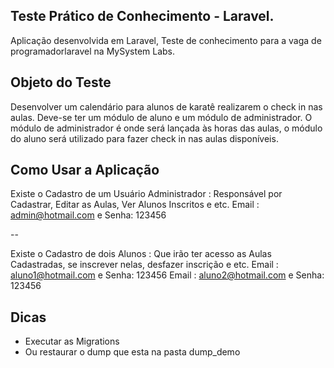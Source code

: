 ## Teste Prático de Conhecimento - Laravel.

Aplicação desenvolvida em Laravel, Teste de conhecimento para a vaga de programadorlaravel na MySystem Labs.

## Objeto do Teste

Desenvolver um calendário para alunos de karatê realizarem o check in nas
aulas. Deve-se ter um módulo de aluno e um módulo de administrador. O módulo de
administrador é onde será lançada às horas das aulas, o módulo do aluno será utilizado
para fazer check in nas aulas disponíveis.

## Como Usar a Aplicação
Existe o Cadastro de um Usuário Administrador :
Responsável por Cadastrar, Editar as Aulas, Ver Alunos Inscritos e etc.
Email : admin@hotmail.com e Senha: 123456

--

Existe o Cadastro de dois Alunos :
Que irão ter acesso as Aulas Cadastradas, se inscrever nelas, desfazer inscrição e etc.
Email : aluno1@hotmail.com e Senha: 123456
Email : aluno2@hotmail.com e Senha: 123456 


## Dicas
- Executar as Migrations
- Ou restaurar o dump que esta na pasta dump_demo